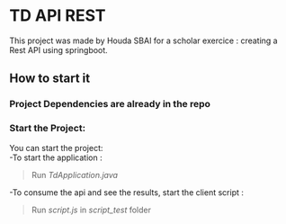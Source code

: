 # TD API REST
This project was made by Houda SBAI for a scholar exercice : creating a Rest API using springboot.

## How to start it

### Project Dependencies are already in the repo 

### Start the Project:
You can start the project: <br />
-To start the application : 
> Run *TdApplication.java* 

-To consume the api and see the results, start the client script :
> Run *script.js* in *script_test* folder
